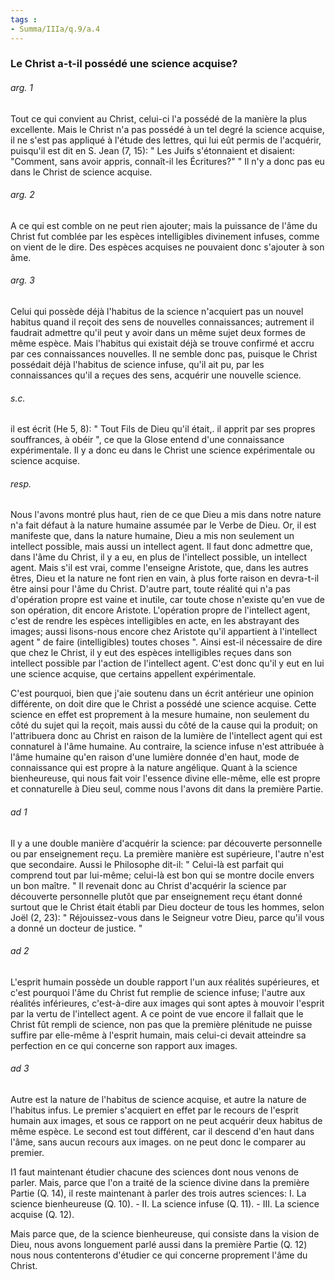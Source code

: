 ```yaml
---
tags : 
- Summa/IIIa/q.9/a.4
---
```


### Le Christ a-t-il possédé une science acquise?

###### arg. 1
Tout ce qui convient au Christ, celui-ci l'a possédé de la manière la plus excellente. Mais le Christ n'a pas possédé à un tel degré la science acquise, il ne s'est pas appliqué à l'étude des lettres, qui lui eût permis de l'acquérir, puisqu'il est dit en S. Jean (7, 15): " Les Juifs s'étonnaient et disaient: "Comment, sans avoir appris, connaît-il les Écritures?" " Il n'y a donc pas eu dans le Christ de science acquise. 

###### arg. 2
A ce qui est comble on ne peut rien ajouter; mais la puissance de l'âme du Christ fut comblée par les espèces intelligibles divinement infuses, comme on vient de le dire. Des espèces acquises ne pouvaient donc s'ajouter à son âme. 

###### arg. 3
Celui qui possède déjà l'habitus de la science n'acquiert pas un nouvel habitus quand il reçoit des sens de nouvelles connaissances; autrement il faudrait admettre qu'il peut y avoir dans un même sujet deux formes de même espèce. Mais l'habitus qui existait déjà se trouve confirmé et accru par ces connaissances nouvelles. Il ne semble donc pas, puisque le Christ possédait déjà l'habitus de science infuse, qu'il ait pu, par les connaissances qu'il a reçues des sens, acquérir une nouvelle science. 

###### s.c.
il est écrit (He 5, 8): " Tout Fils de Dieu qu'il était,. il apprit par ses propres souffrances, à obéir ", ce que la Glose entend d'une connaissance expérimentale. Il y a donc eu dans le Christ une science expérimentale ou science acquise. 

###### resp.
Nous l'avons montré plus haut, rien de ce que Dieu a mis dans notre nature n'a fait défaut à la nature humaine assumée par le Verbe de Dieu. Or, il est manifeste que, dans la nature humaine, Dieu a mis non seulement un intellect possible, mais aussi un intellect agent. Il faut donc admettre que, dans l'âme du Christ, il y a eu, en plus de l'intellect possible, un intellect agent. Mais s'il est vrai, comme l'enseigne Aristote, que, dans les autres êtres, Dieu et la nature ne font rien en vain, à plus forte raison en devra-t-il être ainsi pour l'âme du Christ. D'autre part, toute réalité qui n'a pas d'opération propre est vaine et inutile, car toute chose n'existe qu'en vue de son opération, dit encore Aristote. L'opération propre de l'intellect agent, c'est de rendre les espèces intelligibles en acte, en les abstrayant des images; aussi lisons-nous encore chez Aristote qu'il appartient à l'intellect agent " de faire (intelligibles) toutes choses ". Ainsi est-il nécessaire de dire que chez le Christ, il y eut des espèces intelligibles reçues dans son intellect possible par l'action de l'intellect agent. C'est donc qu'il y eut en lui une science acquise, que certains appellent expérimentale. 

C'est pourquoi, bien que j'aie soutenu dans un écrit antérieur une opinion différente, on doit dire que le Christ a possédé une science acquise. Cette science en effet est proprement à la mesure humaine, non seulement du côté du sujet qui la reçoit, mais aussi du côté de la cause qui la produit; on l'attribuera donc au Christ en raison de la lumière de l'intellect agent qui est connaturel à l'âme humaine. Au contraire, la science infuse n'est attribuée à l'âme humaine qu'en raison d'une lumière donnée d'en haut, mode de connaissance qui est propre à la nature angélique. Quant à la science bienheureuse, qui nous fait voir l'essence divine elle-même, elle est propre et connaturelle à Dieu seul, comme nous l'avons dit dans la première Partie. 

###### ad 1
Il y a une double manière d'acquérir la science: par découverte personnelle ou par enseignement reçu. La première manière est supérieure, l'autre n'est que secondaire. Aussi le Philosophe dit-il: " Celui-là est parfait qui comprend tout par lui-même; celui-là est bon qui se montre docile envers un bon maître. " Il revenait donc au Christ d'acquérir la science par découverte personnelle plutôt que par enseignement reçu étant donné surtout que le Christ était établi par Dieu docteur de tous les hommes, selon Joël (2, 23): " Réjouissez-vous dans le Seigneur votre Dieu, parce qu'il vous a donné un docteur de justice. " 

###### ad 2
L'esprit humain possède un double rapport l'un aux réalités supérieures, et c'est pourquoi l'âme du Christ fut remplie de science infuse; l'autre aux réalités inférieures, c'est-à-dire aux images qui sont aptes à mouvoir l'esprit par la vertu de l'intellect agent. A ce point de vue encore il fallait que le Christ fût rempli de science, non pas que la première plénitude ne puisse suffire par elle-même à l'esprit humain, mais celui-ci devait atteindre sa perfection en ce qui concerne son rapport aux images. 

###### ad 3
Autre est la nature de l'habitus de science acquise, et autre la nature de l'habitus infus. Le premier s'acquiert en effet par le recours de l'esprit humain aux images, et sous ce rapport on ne peut acquérir deux habitus de même espèce. Le second est tout différent, car il descend d'en haut dans l'âme, sans aucun recours aux images. on ne peut donc le comparer au premier. 

I1 faut maintenant étudier chacune des sciences dont nous venons de parler. Mais, parce que l'on a traité de la science divine dans la première Partie (Q. 14), il reste maintenant à parler des trois autres sciences: I. La science bienheureuse (Q. 10). - II. La science infuse (Q. 11). - III. La science acquise (Q. 12). 

Mais parce que, de la science bienheureuse, qui consiste dans la vision de Dieu, nous avons longuement parlé aussi dans la première Partie (Q. 12) nous nous contenterons d'étudier ce qui concerne proprement l'âme du Christ. 

